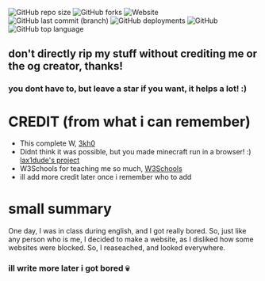 ![GitHub repo size](https://img.shields.io/github/repo-size/unxw/unxw.github.io)
![GitHub forks](https://img.shields.io/github/forks/unxw/unxw.github.io)
![Website](https://img.shields.io/website?down_color=red&down_message=down%20%3A%28&up_color=lightgreen&up_message=up%21&url=https%3A%2F%2Funxw.github.io)
![GitHub last commit (branch)](https://img.shields.io/github/last-commit/unxw/unxw.github.io/main)
![GitHub deployments](https://img.shields.io/github/deployments/unxw/unxw.github.io/github-pages?label=Website%20Update%3F)
![GitHub](https://img.shields.io/github/license/unxw/unxw.github.io)
![GitHub top language](https://img.shields.io/github/languages/top/unxw/unxw.github.io)

<bold><h2>don't directly rip my stuff without crediting me or the og creator, thanks!</h2></bold><h3>you dont have to, but leave a star if you want, it helps a lot! :)</h3>


<h1>CREDIT (from what i can remember)</h1>

- This complete W, [3kh0](https://github.com/3kh0)
- Didnt think it was possible, but you made minecraft run in a browser! :) [lax1dude's project](https://github.com/lax1dude/eaglercraft)
- W3Schools for teaching me so much, [W3Schools](https://www.w3schools.com/)
- ill add more credit later once i remember who to add

<h1>small summary</h1>

One day, I was in class during english, and I got really bored. So, just like any person who is me, I decided to make a website, as I disliked how some websites were blocked. So, I reaseached, and looked everywhere. 

<h3>ill write more later i got bored 💀</h3>
